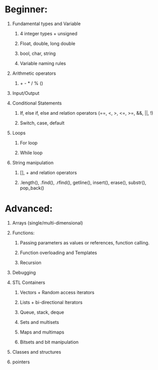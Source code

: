 # Beginner:

1.  Fundamental types and Variable

    1.  4 integer types + unsigned

    1.  Float, double, long double

    1.  bool, char, string

    1.  Variable naming rules

1.  Arithmetic operators

    1.  \+ - \* / % ()

1.  Input/Output

1.  Conditional Statements

    1.  If, else if, else and relation operators (==, &lt;, &gt;,
    &lt;=, &gt;=, &&, \|\|, !)

    1.  Switch, case, default

1.  Loops

    1.  For loop

    1.  While loop

1.  String manipulation

    1.  \[\], + and relation operators

    1.  .length(), .find(), .rfind(), getline(), insert(), erase(),
    substr(), pop\_back()

# Advanced:

1.  Arrays (single/multi-dimensional)

1.  Functions:

    1.  Passing parameters as values or references, function calling.

    1.  Function overloading and Templates

    1.  Recursion

1.  Debugging

1.  STL Containers

    1.  Vectors + Random access iterators

    1.  Lists + bi-directional Iterators

    1.  Queue, stack, deque

    1.  Sets and multisets

    1.  Maps and multimaps

    1.  Bitsets and bit manipulation

1.  Classes and structures

1.  pointers
